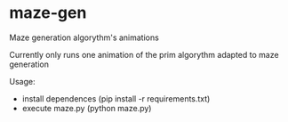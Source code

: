 # maze-gen
Maze generation algorythm's animations

Currently only runs one animation of the prim algorythm adapted to maze generation

Usage: 
- install dependences (pip install -r requirements.txt)
- execute maze.py   (python maze.py)
